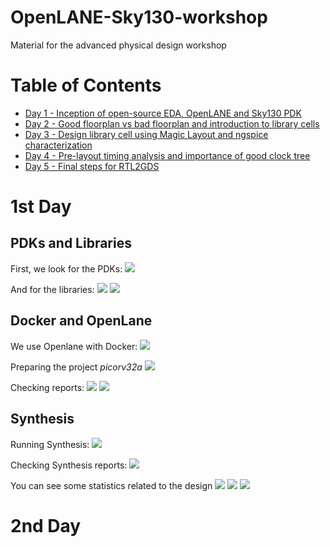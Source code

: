 # OpenLANE-Sky130-workshop
Material for the advanced physical design workshop

# Table of Contents
  - [Day 1 - Inception of open-source EDA, OpenLANE and Sky130 PDK](#day-1)
  - [Day 2 - Good floorplan vs bad floorplan and introduction to library cells](#day-2)
  - [Day 3 - Design library cell using Magic Layout and ngspice characterization](#day-3)
  - [Day 4 - Pre-layout timing analysis and importance of good clock tree](#day-4)
  - [Day 5 - Final steps for RTL2GDS](#day-5)

# 1st Day
## PDKs and Libraries
First, we look for the PDKs:
<img src="Screenshots/1_PdkCheck.png">

And for the libraries:
<img src="Screenshots/1_LibraryCheck.png">
<img src="Screenshots/1_LibRefCheck.png">

## Docker and OpenLane
We use Openlane with Docker:
<img src="Screenshots/1_DockerOpenLane.png">

Preparing the project _picorv32a_
<img src="Screenshots/1_OpenPicorv32a.png">

Checking reports:
<img src="Screenshots/1_RunOpenLaneCheck.png">
<img src="Screenshots/1_tmpCheck.png">

## Synthesis
Running Synthesis:
<img src="Screenshots/1_RunSynthesis.png">

Checking Synthesis reports:
<img src="Screenshots/1_SynthesisCheck.png">

You can see some statistics related to the design
<img src="Screenshots/1_Picorv32aStatistics.png">
<img src="Screenshots/1_Picorv32aStatisticsCont.png">
<img src="Screenshots/1_PrintingStatistics.png">

# 2nd Day


